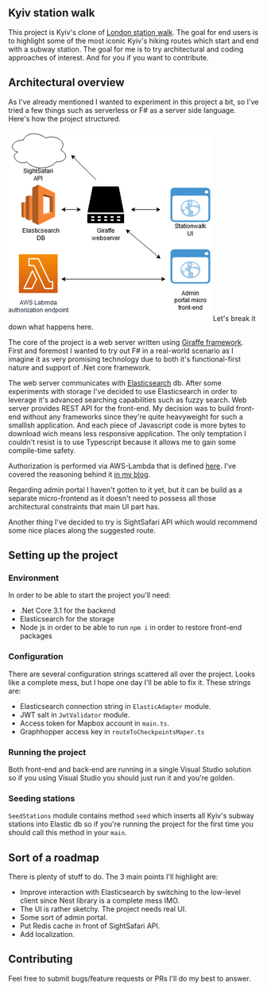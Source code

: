 ## Kyiv station walk
This project is Kyiv's clone of [London station walk](http://www.nationalparkcity.london/station_walks).
The goal for end users is to highlight some of the most iconic Kyiv's hiking routes which start and end with a subway station. The goal for me is to try architectural and coding approaches of interest. And for you if you want to contribute.

## Architectural overview
As I've already mentioned I wanted to experiment in this project a bit, so I've tried a few things such as serverless or F# as a server side language. Here's how the project structured.

![Architectural diagram](https://raw.githubusercontent.com/Wkalmar/stationwalk.server/master/Architecture.png)
Let's break it down what happens here.

The core of the project is a web server written using [Giraffe framework](https://github.com/giraffe-fsharp/Giraffe). First and foremost I wanted to try out F# in a real-world scenario as I imagine it as very promising technology due to both it's functional-first nature and support of .Net core framework.

The web server communicates with [Elasticsearch](https://www.elastic.co/what-is/elasticsearch) db. After some experiments with storage I've decided to use Elasticsearch in order to leverage it's advanced searching capabilities such as fuzzy search.
Web server provides REST API for the front-end. My decision was to build front-end without any frameworks since they're quite heavyweight for such a smallish application. And each piece of Javascript code is more bytes to download wich means less responsive application. The only temptation I couldn't resist is to use Typescript because it allows me to gain some compile-time safety.

Authorization is performed via AWS-Lambda that is defined [here](https://github.com/Wkalmar/stationwalk.auth). I've covered the reasoning behind it [in my blog](https://wkalmar.github.io/post/building-auth-endpoint-with-go-and-aws-lambda/).

Regarding admin portal I haven't gotten to it yet, but it can be build as a separate micro-frontend as it doesn't need to possess all those architectural constraints that main UI part has.

Another thing I've decided to try is SightSafari API which would recommend some nice places along the suggested route.

## Setting up the project
### Environment
In order to be able to start the project you'll need:
- .Net Core 3.1 for the backend
- Elasticsearch for the storage
- Node js in order to be able to run `npm i` in order to restore front-end packages
### Configuration
There are several configuration strings scattered all over the project. Looks like a complete mess, but I hope one day I'll be able to fix it.
These strings are:
- Elasticsearch connection string in `ElasticAdapter` module.
- JWT salt in `JwtValidator` module.
- Access token for Mapbox account in `main.ts`.
- Graphhopper access key in `routeToCheckpointsMaper.ts`
### Running the project
Both front-end and back-end are running in a single Visual Studio solution so if you using Visual Studio you should just run it and you're golden.
### Seeding stations
`SeedStations` module contains method `seed` which inserts all Kyiv's subway stations into Elastic db so if you're running the project for the first time you should call this method in your `main`.

## Sort of a roadmap
There is plenty of stuff to do. The 3 main points I'll highlight are:
- Improve interaction with Elasticsearch by switching to the low-level client since Nest library is a complete mess IMO.
- The UI is rather sketchy. The project needs real UI.
- Some sort of admin portal.
- Put Redis cache in front of SightSafari API.
- Add localization.

## Contributing
Feel free to submit bugs/feature requests or PRs I'll do my best to answer.
